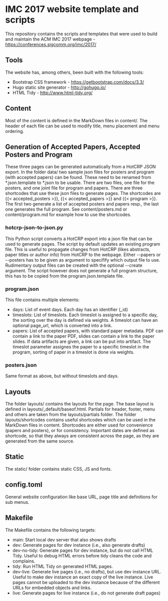 # IMC 2017 website template and scripts

This repository contains the scripts and templates that were used to build and maintain the ACM IMC 2017 webpage - https://conferences.sigcomm.org/imc/2017/

## Tools

The website has, among others, been built with the following tools:
* Bootstrap CSS framework - https://getbootstrap.com/docs/3.3/
* Hugo static site generator - http://gohugo.io/
* HTML Tidy - http://www.html-tidy.org/

## Content

Most of the content is defined in the MarkDown files in content/. The header of each file can be used to modify title, menu placement and menu ordering.

## Generation of Accepted Papers, Accepted Posters and Program

These three pages can be generated automatically from a HotCRP JSON export. In the folder data/ two sample json files for posters and program (with accepted papers) can be found. These need to be renamed from *.json.template to *.json to be usable. There are two files, one file for the posters, and one joint file for program and papers. There are three shortcodes that use these json files to generate pages. The shortcodes are {{< accepted_posters >}}, {{< accepted_papers >}} and {{< program >}}. The first two generate a list of accepted posters and papers resp., the last one generates the full program. See content/posters.md or content/program.md for example how to use the shortcodes.

### hotcrp-json-to-json.py

This Python script converts a HotCRP export into a json file that can be used to generate pages. The script by default updates an existing program file. This is useful to propagate changes from HotCRP (likes abstracts, paper titles or author info) from HotCRP to the webpage. Either --papers or --posters has to be given as argument to specifify which output file to use. Rudimentary output files can be created with the optional --create argument. The script however does not generate a full program structure, this has to be copied from the program.json.template file.

### program.json

This file contains multiple elements:
* days: List of event days. Each day has an identifier (_id)
* timeslots: List of timeslots. Each timeslot is assigned to a specific day, the sorting over the day is defined via weights. A timeslot can have an optional page_url, which is converted into a link.
* papers: List of accepted papers, with standard paper metadata. PDF can contain a link to the paper PDF, slides can contain a link to the paper slides. If data artifacts are given, a link can be put into artifact. The timeslot parameter assignes the paper to a specific timeslot in the program, sorting of paper in a timeslot is done via weights.

### posters.json

Same format as above, but without timeslots and days.

## Layouts

The folder layouts/ contains the layouts for the page. The base layout is defined in layouts/_default/baseof.html. Partials for header, footer, menu and others are taken from the layouts/partials folder. The folder layouts/shortcodes contains useful shortcodes which can be used in the MarkDown files in content. Shortcodes are either used for convenience (papers and posters), or for consistency. Important dates are defined as shortcode, so that they always are consistent across the page, as they are generated from the same source.

## Static

The static/ folder contains static CSS, JS and fonts.

## config.toml

General website configuration like base URL, page title and definitions for sub menus.

## Makefile

The Makefile contains the following targets:
* main: Start local dev server that also shows drafts
* dev: Generate pages for dev instance (i.e., also generate drafts)
* dev-no-tidy: Generate pages for dev instance, but do not call HTML Tidy. Useful to debug HTML errors before tidy cleans the code and complains.
* tidy: Run HTML Tidy on generated HTML pages.
* dev-live: Generate live pages (i.e., no drafts), but use dev instance URL. Useful to make dev instance an exact copy of the live instance. Live pages cannot be uploaded to the dev instance because of the different URLs for embedded objects and links.
* live: Generate pages for live instance (i.e., do not generate draft pages)
